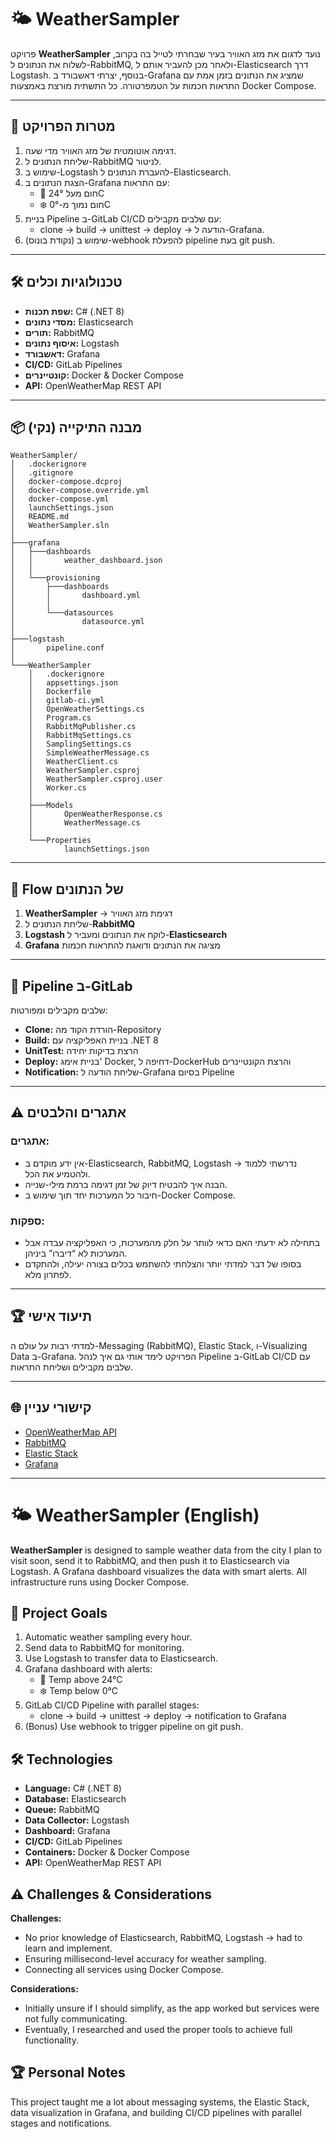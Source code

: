 # 🌤 WeatherSampler

פרויקט **WeatherSampler** נועד לדגום את מזג האוויר בעיר שבחרתי לטייל בה בקרוב, לשלוח את הנתונים ל-RabbitMQ, ולאחר מכן להעביר אותם ל-Elasticsearch דרך Logstash. בנוסף, יצרתי דאשבורד ב-Grafana שמציג את הנתונים בזמן אמת עם התראות חכמות על הטמפרטורה. כל התשתית מורצת באמצעות Docker Compose.

---

## 🚀 מטרות הפרויקט

1. דגימה אוטומטית של מזג האוויר מדי שעה.
2. שליחת הנתונים ל-RabbitMQ לניטור.
3. שימוש ב-Logstash להעברת הנתונים ל-Elasticsearch.
4. הצגת הנתונים ב-Grafana עם התראות:
   - 🔴 חום מעל 24°C
   - ❄️ חום נמוך מ-0°C
5. בניית Pipeline ב-GitLab CI/CD עם שלבים מקבילים:
   - clone → build → unittest → deploy → הודעה ל-Grafana.
6. (נקודת בונוס) שימוש ב-webhook להפעלת pipeline בעת git push.

---

## 🛠️ טכנולוגיות וכלים

- **שפת תכנות:** C# (.NET 8)
- **מסדי נתונים:** Elasticsearch
- **תורים:** RabbitMQ
- **איסוף נתונים:** Logstash
- **דאשבורד:** Grafana
- **CI/CD:** GitLab Pipelines
- **קונטיינרים:** Docker & Docker Compose
- **API:** OpenWeatherMap REST API

---

## 📦 מבנה התיקייה (נקי)

```
WeatherSampler/
│   .dockerignore
│   .gitignore
│   docker-compose.dcproj
│   docker-compose.override.yml
│   docker-compose.yml
│   launchSettings.json
│   README.md
│   WeatherSampler.sln
│
├───grafana
│   ├───dashboards
│   │       weather_dashboard.json
│   │
│   └───provisioning
│       ├───dashboards
│       │       dashboard.yml
│       │
│       └───datasources
│               datasource.yml
│
├───logstash
│       pipeline.conf
│
└───WeatherSampler
    │   .dockerignore
    │   appsettings.json
    │   Dockerfile
    │   gitlab-ci.yml
    │   OpenWeatherSettings.cs
    │   Program.cs
    │   RabbitMqPublisher.cs
    │   RabbitMqSettings.cs
    │   SamplingSettings.cs
    │   SimpleWeatherMessage.cs
    │   WeatherClient.cs
    │   WeatherSampler.csproj
    │   WeatherSampler.csproj.user
    │   Worker.cs
    │
    ├───Models
    │       OpenWeatherResponse.cs
    │       WeatherMessage.cs
    │
    └───Properties
            launchSettings.json
```

---

## 🔗 Flow של הנתונים

1. **WeatherSampler** → דגימת מזג האוויר
2. שליחת הנתונים ל-**RabbitMQ**
3. **Logstash** לוקח את הנתונים ומעביר ל-**Elasticsearch**
4. **Grafana** מציגה את הנתונים ודואגת להתראות חכמות

---

## 📝 Pipeline ב-GitLab

שלבים מקבילים ומפורטות:

- **Clone:** הורדת הקוד מה-Repository  
- **Build:** בניית האפליקציה עם .NET 8  
- **UnitTest:** הרצת בדיקות יחידה  
- **Deploy:** בניית אימג' Docker, דחיפה ל-DockerHub והרצת הקונטיינרים  
- **Notification:** שליחת הודעה ל-Grafana בסיום Pipeline  

---

## ⚠️ אתגרים והלבטים

### אתגרים:
- אין ידע מוקדם ב-Elasticsearch, RabbitMQ, Logstash → נדרשתי ללמוד ולהטמיע את הכל.
- הבנה איך להבטיח דיוק של זמן דגימה ברמת מילי-שנייה.
- חיבור כל המערכות יחד תוך שימוש ב-Docker Compose.

### ספקות:
- בתחילה לא ידעתי האם כדאי לוותר על חלק מהמערכות, כי האפליקציה עבדה אבל המערכות לא “דיברו” ביניהן.
- בסופו של דבר למדתי יותר והצלחתי להשתמש בכלים בצורה יעילה, ולהתקדם לפתרון מלא.

---

## 🏆 תיעוד אישי

למדתי רבות על עולם ה-Messaging (RabbitMQ), Elastic Stack, ו-Visualizing Data ב-Grafana. הפרויקט לימד אותי גם איך לנהל Pipeline ב-GitLab CI/CD עם שלבים מקבילים ושליחת התראות.

---

## 🌐 קישורי עניין

- [OpenWeatherMap API](https://openweathermap.org/api)
- [RabbitMQ](https://www.rabbitmq.com/)
- [Elastic Stack](https://www.elastic.co/elastic-stack/)
- [Grafana](https://grafana.com/)

---

# 🌤 WeatherSampler (English)

**WeatherSampler** is designed to sample weather data from the city I plan to visit soon, send it to RabbitMQ, and then push it to Elasticsearch via Logstash. A Grafana dashboard visualizes the data with smart alerts. All infrastructure runs using Docker Compose.

## 🚀 Project Goals

1. Automatic weather sampling every hour.
2. Send data to RabbitMQ for monitoring.
3. Use Logstash to transfer data to Elasticsearch.
4. Grafana dashboard with alerts:
   - 🔴 Temp above 24°C
   - ❄️ Temp below 0°C
5. GitLab CI/CD Pipeline with parallel stages:
   - clone → build → unittest → deploy → notification to Grafana
6. (Bonus) Use webhook to trigger pipeline on git push.

## 🛠️ Technologies

- **Language:** C# (.NET 8)
- **Database:** Elasticsearch
- **Queue:** RabbitMQ
- **Data Collector:** Logstash
- **Dashboard:** Grafana
- **CI/CD:** GitLab Pipelines
- **Containers:** Docker & Docker Compose
- **API:** OpenWeatherMap REST API

## ⚠️ Challenges & Considerations

**Challenges:**
- No prior knowledge of Elasticsearch, RabbitMQ, Logstash → had to learn and implement.
- Ensuring millisecond-level accuracy for weather sampling.
- Connecting all services using Docker Compose.

**Considerations:**
- Initially unsure if I should simplify, as the app worked but services were not fully communicating.
- Eventually, I researched and used the proper tools to achieve full functionality.

## 🏆 Personal Notes

This project taught me a lot about messaging systems, the Elastic Stack, data visualization in Grafana, and building CI/CD pipelines with parallel stages and notifications.